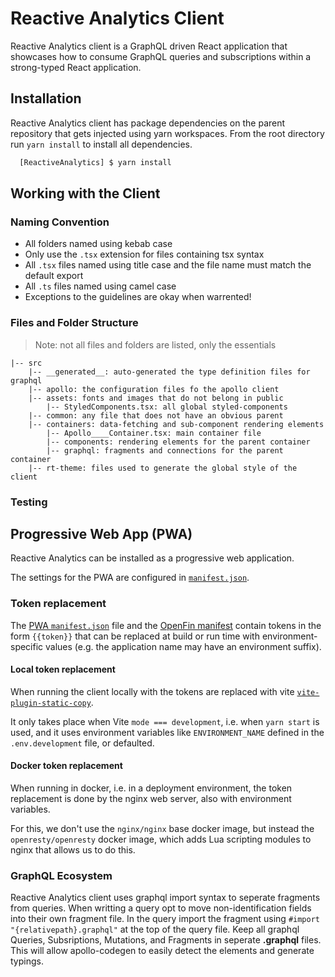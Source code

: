 # Reactive Analytics Client

Reactive Analytics client is a GraphQL driven React application that showcases how to consume GraphQL queries and subscriptions within a strong-typed React application.

## Installation

Reactive Analytics client has package dependencies on the parent repository that gets injected using yarn workspaces. From the root directory run `yarn install` to install all dependencies.

```sh
  [ReactiveAnalytics] $ yarn install
```

## Working with the Client

### Naming Convention

- All folders named using kebab case
- Only use the `.tsx` extension for files containing tsx syntax
- All `.tsx` files named using title case and the file name must match the default export
- All `.ts` files named using camel case
- Exceptions to the guidelines are okay when warrented!

### Files and Folder Structure

> Note: not all files and folders are listed, only the essentials

    |-- src
        |-- __generated__: auto-generated the type definition files for graphql
        |-- apollo: the configuration files fo the apollo client
        |-- assets: fonts and images that do not belong in public
            |-- StyledComponents.tsx: all global styled-components
        |-- common: any file that does not have an obvious parent
        |-- containers: data-fetching and sub-component rendering elements
            |-- Apollo____Container.tsx: main container file
            |-- components: rendering elements for the parent container
            |-- graphql: fragments and connections for the parent container
        |-- rt-theme: files used to generate the global style of the client

### Testing

## Progressive Web App (PWA)

Reactive Analytics can be installed as a progressive web application.

The settings for the PWA are configured in [`manifest.json`](public-pwa/manifest.json).

### Token replacement

The [PWA `manifest.json`](public-pwa/manifest.json) file and the [OpenFin manifest](public-openfin/app.json) contain tokens in the form `{{token}}` that can be replaced at build or run time with environment-specific values (e.g. the application name may have an environment suffix).

#### Local token replacement

When running the client locally with the tokens are replaced with vite [`vite-plugin-static-copy`](https://github.com/sapphi-red/vite-plugin-static-copy).

It only takes place when Vite `mode === development`, i.e. when `yarn start` is used, and it uses environment variables like `ENVIRONMENT_NAME` defined in the `.env.development` file, or defaulted.

#### Docker token replacement

When running in docker, i.e. in a deployment environment, the token replacement is done by the nginx web server, also with environment variables.

For this, we don't use the `nginx/nginx` base docker image, but instead the `openresty/openresty` docker image, which adds Lua scripting modules to nginx that allows us to do this.

### GraphQL Ecosystem

Reactive Analytics client uses graphql import syntax to seperate fragments from queries. When writting a query opt to move non-identification fields into their own fragment file. In the query import the fragment using `#import "{relativepath}.graphql"` at the top of the query file. Keep all graphql Queries, Subsriptions, Mutations, and Fragments in seperate **.graphql** files. This will allow apollo-codegen to easily detect the elements and generate typings.
